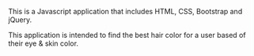 This is a Javascript application that includes HTML, CSS, Bootstrap and jQuery. 

This application is intended to find the best hair color for a user based of their eye & skin color. 
